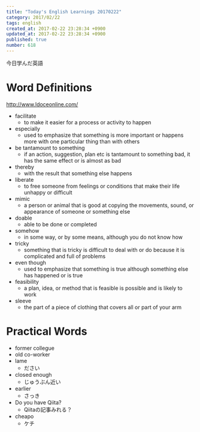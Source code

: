 ```yaml
---
title: "Today's English Learnings 20170222"
category: 2017/02/22
tags: english
created_at: 2017-02-22 23:28:34 +0900
updated_at: 2017-02-22 23:28:34 +0900
published: true
number: 618
---
```


今日学んだ英語

# Word Definitions
http://www.ldoceonline.com/

* facilitate
    * to make it easier for a process or activity to happen
* especially
    * used to emphasize that something is more important or happens more with one particular thing than with others
* be tantamount to something
    * if an action, suggestion, plan etc is tantamount to something bad, it has the same effect or is almost as bad
* thereby
    * with the result that something else happens
* liberate
    * to free someone from feelings or conditions that make their life unhappy or difficult
* mimic
    * a person or animal that is good at copying the movements, sound, or appearance of someone or something else
* doable
    * able to be done or completed
* somehow
    * in some way, or by some means, although you do not know how
* tricky
    * something that is tricky is difficult to deal with or do because it is complicated and full of problems
* even though
    * used to emphasize that something is true although something else has happened or is true
* feasibility
    * a plan, idea, or method that is feasible is possible and is likely to work
* sleeve
    * the part of a piece of clothing that covers all or part of your arm

# Practical Words
* former collegue
* old co-worker
* lame
    * ださい
* closed enough
    * じゅうぶん近い
* earlier
    * さっき
* Do you have Qiita?
    * Qiitaの記事みれる？
* cheapo
    * ケチ
